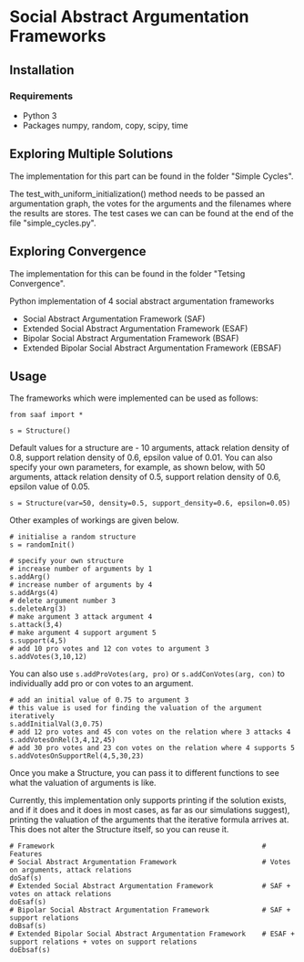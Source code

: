 # Social Abstract Argumentation Frameworks

## Installation

### Requirements
* Python 3
* Packages numpy, random, copy, scipy, time



## Exploring Multiple Solutions 

The implementation for this part can be found in the folder "Simple Cycles".

The test_with_uniform_initialization() method needs to be passed an argumentation graph, the votes for the arguments and the filenames 
where the results are stores. The test cases we can can be found at the end of the file "simple_cycles.py". 


## Exploring Convergence 

The implementation for this can be found in the folder "Tetsing Convergence".

Python implementation of 4 social abstract argumentation frameworks
* Social Abstract Argumentation Framework (SAF)
* Extended Social Abstract Argumentation Framework (ESAF)
* Bipolar Social Abstract Argumentation Framework (BSAF)
* Extended Bipolar Social Abstract Argumentation Framework (EBSAF)


## Usage

The frameworks which were implemented can be used as follows:
```
from saaf import *

s = Structure()
```
Default values for a structure are - 10 arguments, attack relation density of 0.8, support relation density of 0.6,  epsilon value of 0.01. You can also specify your own parameters, for example, as shown below, with 50 arguments, attack relation density of 0.5, support relation density of 0.6, epsilon value of 0.05.

```
s = Structure(var=50, density=0.5, support_density=0.6, epsilon=0.05)
```
Other examples of workings are given below.

```
# initialise a random structure
s = randomInit()

# specify your own structure
# increase number of arguments by 1
s.addArg()
# increase number of arguments by 4
s.addArgs(4)    
# delete argument number 3
s.deleteArg(3)  
# make argument 3 attack argument 4
s.attack(3,4)   
# make argument 4 support argument 5
s.support(4,5)  
# add 10 pro votes and 12 con votes to argument 3
s.addVotes(3,10,12)
```
You can also use `s.addProVotes(arg, pro)` or `s.addConVotes(arg, con)` to individually add pro or con votes to an argument.

```
# add an initial value of 0.75 to argument 3 
# this value is used for finding the valuation of the argument iteratively
s.addInitialVal(3,0.75) 
# add 12 pro votes and 45 con votes on the relation where 3 attacks 4
s.addVotesOnRel(3,4,12,45)  
# add 30 pro votes and 23 con votes on the relation where 4 supports 5
s.addVotesOnSupportRel(4,5,30,23) 
```
Once you make a Structure, you can pass it to different functions to see what the valuation of arguments is like. 

Currently, this implementation only supports printing if the solution exists, and if it does and it does in most cases, as far as our simulations suggest), printing the valuation of the arguments that the iterative formula arrives at. This does not alter the Structure itself, so you can reuse it.
```
# Framework                                                   # Features
# Social Abstract Argumentation Framework                     # Votes on arguments, attack relations
doSaf(s)
# Extended Social Abstract Argumentation Framework            # SAF + votes on attack relations
doEsaf(s)
# Bipolar Social Abstract Argumentation Framework             # SAF + support relations
doBsaf(s)
# Extended Bipolar Social Abstract Argumentation Framework    # ESAF + support relations + votes on support relations
doEbsaf(s)
```
